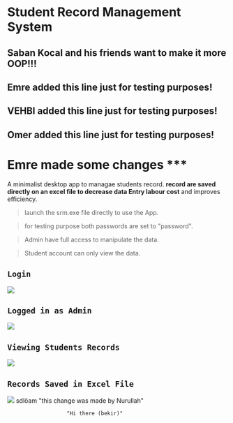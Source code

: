 # Student Record Management System

## Saban Kocal and his friends want to make it more OOP!!! 

## Emre added this line just for testing purposes!

## VEHBI added this line just for testing purposes!

## Omer added this line just for testing purposes!

# Emre made some changes ***

A minimalist desktop app  to managae students record. **record are saved directly on an excel file to decrease data Entry labour cost**  and improves efficiency.

>launch the srm.exe file directly to use the App.

>for testing purpose both passwords are set to "password".

>Admin have full access to manipulate the data.

>Student account can only view the data.
## `Login`
<img src="ScreenShot/Home.JPG">

## `Logged in as Admin`
<img src="ScreenShot/AdminFunction.JPG">

## `Viewing Students Records`
<img src="ScreenShot/ViewData.JPG">

## ``Records Saved in Excel File``
<img src="ScreenShot/ViewExcel.JPG">
sdlöam
"this change was made by Nurullah" 

                       "Hi there (bekir)"